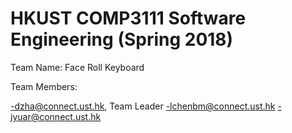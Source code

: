 # HKUST COMP3111 Software Engineering (Spring 2018)

Team Name: Face Roll Keyboard

Team Members:

-dzha@connect.ust.hk, Team Leader
-lchenbm@connect.ust.hk
-jyuar@connect.ust.hk



